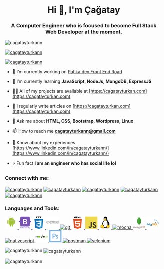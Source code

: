 <h1 align="center">Hi 👋, I'm Çağatay</h1>
<h3 align="center">A Computer Engineer who is focused to become Full Stack Web Developer at the moment.</h3>

<p align="left"> <img src="https://komarev.com/ghpvc/?username=cagatayturkann&label=Profile%20views&color=0e75b6&style=flat" alt="cagatayturkann" /> </p>

<p align="left"> <a href="https://github.com/ryo-ma/github-profile-trophy"><img src="https://github-profile-trophy.vercel.app/?username=cagatayturkann" alt="cagatayturkann" /></a> </p>

<p align="left"> <a href="https://twitter.com/cagatayturkann" target="blank"><img src="https://img.shields.io/twitter/follow/cagatayturkann?logo=twitter&style=for-the-badge" alt="cagatayturkann" /></a> </p>

- 🔭 I’m currently working on [Patika.dev Front End Road](https://github.com/cagatayturkann/kodluyoruzilkrepo)

- 🌱 I’m currently learning **JavaScript, NodeJs, MongoDB, ExpressJS**

- 👨‍💻 All of my projects are available at [https://cagatayturkan.com](https://cagatayturkan.com)

- 📝 I regularly write articles on [https://cagatayturkan.com](https://cagatayturkan.com)

- 💬 Ask me about **HTML, CSS, Bootstrap, Wordpress, Linux**

- 📫 How to reach me **cagatayturkann@gmail.com**

- 📄 Know about my experiences [https://www.linkedin.com/in/cagatayturkann/](https://www.linkedin.com/in/cagatayturkann/)

- ⚡ Fun fact **I am an engineer who has social life lol**

<h3 align="left">Connect with me:</h3>
<p align="left">
<a href="https://twitter.com/cagatayturkann" target="blank"><img align="center" src="https://raw.githubusercontent.com/rahuldkjain/github-profile-readme-generator/master/src/images/icons/Social/twitter.svg" alt="cagatayturkann" height="30" width="40" /></a>
<a href="https://linkedin.com/in/cagatayturkann" target="blank"><img align="center" src="https://raw.githubusercontent.com/rahuldkjain/github-profile-readme-generator/master/src/images/icons/Social/linked-in-alt.svg" alt="cagatayturkann" height="30" width="40" /></a>
<a href="https://fb.com/cagatayturkann" target="blank"><img align="center" src="https://raw.githubusercontent.com/rahuldkjain/github-profile-readme-generator/master/src/images/icons/Social/facebook.svg" alt="cagatayturkann" height="30" width="40" /></a>
<a href="https://instagram.com/cagatayturkann" target="blank"><img align="center" src="https://raw.githubusercontent.com/rahuldkjain/github-profile-readme-generator/master/src/images/icons/Social/instagram.svg" alt="cagatayturkann" height="30" width="40" /></a>
<a href="https://www.hackerrank.com/cagatayturkann" target="blank"><img align="center" src="https://raw.githubusercontent.com/rahuldkjain/github-profile-readme-generator/master/src/images/icons/Social/hackerrank.svg" alt="cagatayturkann" height="30" width="40" /></a>
</p>

<h3 align="left">Languages and Tools:</h3>
<p align="left"> <a href="https://developer.android.com" target="_blank" rel="noreferrer"> <img src="https://raw.githubusercontent.com/devicons/devicon/master/icons/android/android-original-wordmark.svg" alt="android" width="40" height="40"/> </a> <a href="https://getbootstrap.com" target="_blank" rel="noreferrer"> <img src="https://raw.githubusercontent.com/devicons/devicon/master/icons/bootstrap/bootstrap-plain-wordmark.svg" alt="bootstrap" width="40" height="40"/> </a> <a href="https://www.w3schools.com/css/" target="_blank" rel="noreferrer"> <img src="https://raw.githubusercontent.com/devicons/devicon/master/icons/css3/css3-original-wordmark.svg" alt="css3" width="40" height="40"/> </a> <a href="https://expressjs.com" target="_blank" rel="noreferrer"> <img src="https://raw.githubusercontent.com/devicons/devicon/master/icons/express/express-original-wordmark.svg" alt="express" width="40" height="40"/> </a> <a href="https://git-scm.com/" target="_blank" rel="noreferrer"> <img src="https://www.vectorlogo.zone/logos/git-scm/git-scm-icon.svg" alt="git" width="40" height="40"/> </a> <a href="https://www.w3.org/html/" target="_blank" rel="noreferrer"> <img src="https://raw.githubusercontent.com/devicons/devicon/master/icons/html5/html5-original-wordmark.svg" alt="html5" width="40" height="40"/> </a> <a href="https://developer.mozilla.org/en-US/docs/Web/JavaScript" target="_blank" rel="noreferrer"> <img src="https://raw.githubusercontent.com/devicons/devicon/master/icons/javascript/javascript-original.svg" alt="javascript" width="40" height="40"/> </a> <a href="https://www.linux.org/" target="_blank" rel="noreferrer"> <img src="https://raw.githubusercontent.com/devicons/devicon/master/icons/linux/linux-original.svg" alt="linux" width="40" height="40"/> </a> <a href="https://mochajs.org" target="_blank" rel="noreferrer"> <img src="https://www.vectorlogo.zone/logos/mochajs/mochajs-icon.svg" alt="mocha" width="40" height="40"/> </a> <a href="https://www.mongodb.com/" target="_blank" rel="noreferrer"> <img src="https://raw.githubusercontent.com/devicons/devicon/master/icons/mongodb/mongodb-original-wordmark.svg" alt="mongodb" width="40" height="40"/> </a> <a href="https://www.mysql.com/" target="_blank" rel="noreferrer"> <img src="https://raw.githubusercontent.com/devicons/devicon/master/icons/mysql/mysql-original-wordmark.svg" alt="mysql" width="40" height="40"/> </a> <a href="https://nativescript.org/" target="_blank" rel="noreferrer"> <img src="https://raw.githubusercontent.com/detain/svg-logos/780f25886640cef088af994181646db2f6b1a3f8/svg/nativescript.svg" alt="nativescript" width="40" height="40"/> </a> <a href="https://nodejs.org" target="_blank" rel="noreferrer"> <img src="https://raw.githubusercontent.com/devicons/devicon/master/icons/nodejs/nodejs-original-wordmark.svg" alt="nodejs" width="40" height="40"/> </a> <a href="https://www.photoshop.com/en" target="_blank" rel="noreferrer"> <img src="https://raw.githubusercontent.com/devicons/devicon/master/icons/photoshop/photoshop-line.svg" alt="photoshop" width="40" height="40"/> </a> <a href="https://postman.com" target="_blank" rel="noreferrer"> <img src="https://www.vectorlogo.zone/logos/getpostman/getpostman-icon.svg" alt="postman" width="40" height="40"/> </a> <a href="https://www.selenium.dev" target="_blank" rel="noreferrer"> <img src="https://raw.githubusercontent.com/detain/svg-logos/780f25886640cef088af994181646db2f6b1a3f8/svg/selenium-logo.svg" alt="selenium" width="40" height="40"/> </a> </p>

<p><img align="left" src="https://github-readme-stats.vercel.app/api/top-langs?username=cagatayturkann&show_icons=true&locale=en&layout=compact" alt="cagatayturkann" /></p>

<p>&nbsp;<img align="center" src="https://github-readme-stats.vercel.app/api?username=cagatayturkann&show_icons=true&locale=en" alt="cagatayturkann" /></p>

<p><img align="center" src="https://github-readme-streak-stats.herokuapp.com/?user=cagatayturkann&" alt="cagatayturkann" /></p>
